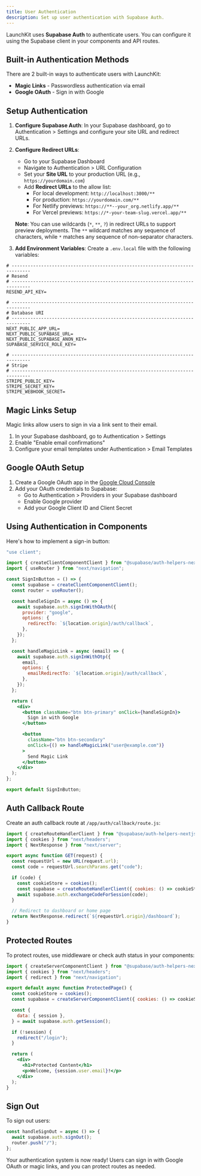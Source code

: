 ```yaml
---
title: User Authentication
description: Set up user authentication with Supabase Auth.
---
```


LaunchKit uses **Supabase Auth** to authenticate users. You can configure it using the Supabase client in your components and API routes.

## Built-in Authentication Methods

There are 2 built-in ways to authenticate users with LaunchKit:

- **Magic Links** - Passwordless authentication via email
- **Google OAuth** - Sign in with Google

## Setup Authentication

1. **Configure Supabase Auth**: In your Supabase dashboard, go to Authentication > Settings and configure your site URL and redirect URLs.

2. **Configure Redirect URLs**:
   - Go to your Supabase Dashboard
   - Navigate to Authentication > URL Configuration
   - Set your **Site URL** to your production URL (e.g., `https://yourdomain.com`)
   - Add **Redirect URLs** to the allow list:
     - For local development: `http://localhost:3000/**`
     - For production: `https://yourdomain.com/**`
     - For Netlify previews: `https://**--your_org.netlify.app/**`
     - For Vercel previews: `https://*-your-team-slug.vercel.app/**`

   **Note**: You can use wildcards (`*`, `**`, `?`) in redirect URLs to support preview deployments. The `**` wildcard matches any sequence of characters, while `*` matches any sequence of non-separator characters.

3. **Add Environment Variables**: Create a `.env.local` file with the following variables:

```shell
# -----------------------------------------------------------------------------
# Resend
# -----------------------------------------------------------------------------
RESEND_API_KEY=

# -----------------------------------------------------------------------------
# Database URI
# -----------------------------------------------------------------------------
NEXT_PUBLIC_APP_URL=
NEXT_PUBLIC_SUPABASE_URL=
NEXT_PUBLIC_SUPABASE_ANON_KEY=
SUPABASE_SERVICE_ROLE_KEY=

# -----------------------------------------------------------------------------
# Stripe
# -----------------------------------------------------------------------------
STRIPE_PUBLIC_KEY=
STRIPE_SECRET_KEY=
STRIPE_WEBHOOK_SECRET=
```

## Magic Links Setup

Magic links allow users to sign in via a link sent to their email.

1. In your Supabase dashboard, go to Authentication > Settings
2. Enable "Enable email confirmations"
3. Configure your email templates under Authentication > Email Templates

## Google OAuth Setup

1. Create a Google OAuth app in the [Google Cloud Console](https://console.cloud.google.com/)
2. Add your OAuth credentials to Supabase:
   - Go to Authentication > Providers in your Supabase dashboard
   - Enable Google provider
   - Add your Google Client ID and Client Secret

## Using Authentication in Components

Here's how to implement a sign-in button:

```jsx
"use client";

import { createClientComponentClient } from "@supabase/auth-helpers-nextjs";
import { useRouter } from "next/navigation";

const SignInButton = () => {
  const supabase = createClientComponentClient();
  const router = useRouter();

  const handleSignIn = async () => {
    await supabase.auth.signInWithOAuth({
      provider: "google",
      options: {
        redirectTo: `${location.origin}/auth/callback`,
      },
    });
  };

  const handleMagicLink = async (email) => {
    await supabase.auth.signInWithOtp({
      email,
      options: {
        emailRedirectTo: `${location.origin}/auth/callback`,
      },
    });
  };

  return (
    <div>
      <button className="btn btn-primary" onClick={handleSignIn}>
        Sign in with Google
      </button>

      <button
        className="btn btn-secondary"
        onClick={() => handleMagicLink("user@example.com")}
      >
        Send Magic Link
      </button>
    </div>
  );
};

export default SignInButton;
```

## Auth Callback Route

Create an auth callback route at `/app/auth/callback/route.js`:

```javascript
import { createRouteHandlerClient } from "@supabase/auth-helpers-nextjs";
import { cookies } from "next/headers";
import { NextResponse } from "next/server";

export async function GET(request) {
  const requestUrl = new URL(request.url);
  const code = requestUrl.searchParams.get("code");

  if (code) {
    const cookieStore = cookies();
    const supabase = createRouteHandlerClient({ cookies: () => cookieStore });
    await supabase.auth.exchangeCodeForSession(code);
  }

  // Redirect to dashboard or home page
  return NextResponse.redirect(`${requestUrl.origin}/dashboard`);
}
```

## Protected Routes

To protect routes, use middleware or check auth status in your components:

```jsx
import { createServerComponentClient } from "@supabase/auth-helpers-nextjs";
import { cookies } from "next/headers";
import { redirect } from "next/navigation";

export default async function ProtectedPage() {
  const cookieStore = cookies();
  const supabase = createServerComponentClient({ cookies: () => cookieStore });

  const {
    data: { session },
  } = await supabase.auth.getSession();

  if (!session) {
    redirect("/login");
  }

  return (
    <div>
      <h1>Protected Content</h1>
      <p>Welcome, {session.user.email}!</p>
    </div>
  );
}
```

## Sign Out

To sign out users:

```jsx
const handleSignOut = async () => {
  await supabase.auth.signOut();
  router.push("/");
};
```

Your authentication system is now ready! Users can sign in with Google OAuth or magic links, and you can protect routes as needed.
